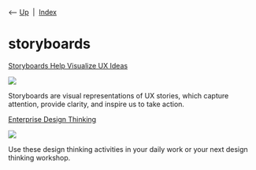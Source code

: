 <div class="nav">

⟵ [Up](index.html)  \|  [Index](index.html)

</div>

# storyboards

<div class="cards">

<div class="card">

<div class="card-title">

[Storyboards Help Visualize UX
Ideas](https://smashingmagazine.us1.list-manage.com/track/click?e=01c6bebc27&id=a564ca87b5&u=16b832d9ad4b28edf261f34df)

</div>

<div class="card-image">

[![](https://media.nngroup.com/media/articles/opengraph_images/storyboards-visualize-ideas.png)](https://smashingmagazine.us1.list-manage.com/track/click?e=01c6bebc27&id=a564ca87b5&u=16b832d9ad4b28edf261f34df)

</div>

Storyboards are visual representations of UX stories, which capture
attention, provide clarity, and inspire us to take action.

</div>

<div class="card">

<div class="card-title">

[Enterprise Design
Thinking](https://smashingmagazine.us1.list-manage.com/track/click?e=01c6bebc27&id=fdedb9b9fc&u=16b832d9ad4b28edf261f34df)

</div>

<div class="card-image">

[![](https://www.ibm.com/design/thinking/icons/og-edt.jpg)](https://smashingmagazine.us1.list-manage.com/track/click?e=01c6bebc27&id=fdedb9b9fc&u=16b832d9ad4b28edf261f34df)

</div>

Use these design thinking activities in your daily work or your next
design thinking workshop.

</div>

</div>
